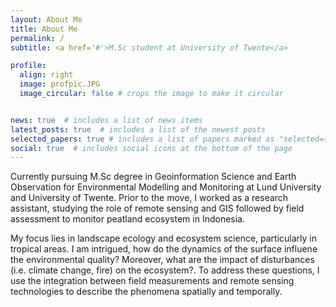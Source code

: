 ```yaml
---
layout: About Me
title: About Me
permalink: /
subtitle: <a href='#'>M.Sc student at University of Twente</a>

profile:
  align: right
  image: profpic.JPG
  image_circular: false # crops the image to make it circular


news: true  # includes a list of news items
latest_posts: true  # includes a list of the newest posts
selected_papers: true # includes a list of papers marked as "selected={true}"
social: true  # includes social icons at the bottom of the page
---
```


Currently pursuing M.Sc degree in Geoinformation Science and Earth Observation for Environmental Modelling and Monitoring at Lund University and University of Twente. Prior to the move, I worked as a research assistant, studying the role of remote sensing and GIS followed by field assessment to monitor peatland ecosystem in Indonesia.

My focus lies in landscape ecology and ecosystem science, particularly in tropical areas. I am intrigued, how do the dynamics of the surface influene the environmental quality? Moreover, what are the impact of disturbances (i.e. climate change, fire) on the ecosystem?. To address these questions, I use the integration between field measurements and remote sensing technologies to describe the phenomena spatially and temporally.

